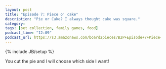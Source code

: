 ```yaml
---
layout: post
title: "Episode 7: Piece o' cake"
description: "Pie or Cake? I always thought cake was square."
category: 
tags: [set collection, family games, food]
podcast_time: "12:09"
podcast_url: https://s3.amazonaws.com/board2pieces/B2P+Episode+7+Piece+o+Cake.mp3
---
```

{% include JB/setup %}

You cut the pie and I will choose which side I want!
